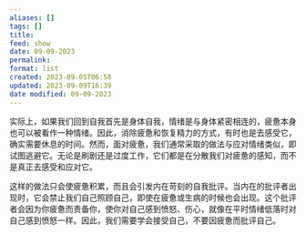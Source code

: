 ```yaml
---
aliases: []
tags: []
title: 
feed: show
date: 09-09-2023
permalink: 
format: list
created: 2023-09-05T06:58
updated: 2023-09-09T16:39
date modified: 09-09-2023
---
```

实际上，如果我们回到自我首先是身体自我，情绪是与身体紧密相连的，疲惫本身也可以被看作一种情绪。因此，消除疲惫和恢复精力的方式，有时也是去感受它，确实需要休息的时间。然而，面对疲惫，我们通常采取的做法与应对情绪类似，即试图逃避它。无论是刷剧还是过度工作，它们都是在分散我们对疲惫的感知，而不是真正去感受和应对它。

这样的做法只会使疲惫积累，而且会引发内在苛刻的自我批评。当内在的批评者出现时，它会禁止我们自己照顾自己，即使在疲惫或生病的时候也会出现。这个批评者会因为你疲惫而责备你，使你对自己感到愤怒、伤心，就像在平时情绪低落时对自己感到愤怒一样。因此，我们需要学会接受自己，不要因疲惫而批评自己。